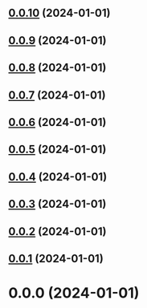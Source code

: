 ## [0.0.10](https://github.com/MohamedBechirMejri/js-ext/compare/v0.0.9...v0.0.10) (2024-01-01)



## [0.0.9](https://github.com/MohamedBechirMejri/js-ext/compare/v0.0.8...v0.0.9) (2024-01-01)



## [0.0.8](https://github.com/MohamedBechirMejri/js-ext/compare/v0.0.7...v0.0.8) (2024-01-01)



## [0.0.7](https://github.com/MohamedBechirMejri/js-ext/compare/v0.0.6...v0.0.7) (2024-01-01)



## [0.0.6](https://github.com/MohamedBechirMejri/js-ext/compare/v0.0.5...v0.0.6) (2024-01-01)



## [0.0.5](https://github.com/MohamedBechirMejri/js-ext/compare/v0.0.4...v0.0.5) (2024-01-01)



## [0.0.4](https://github.com/MohamedBechirMejri/js-ext/compare/v0.0.3...v0.0.4) (2024-01-01)



## [0.0.3](https://github.com/MohamedBechirMejri/js-ext/compare/v0.0.2...v0.0.3) (2024-01-01)



## [0.0.2](https://github.com/MohamedBechirMejri/js-ext/compare/v0.0.1...v0.0.2) (2024-01-01)



## [0.0.1](https://github.com/MohamedBechirMejri/js-ext/compare/v0.0.0...v0.0.1) (2024-01-01)



# 0.0.0 (2024-01-01)



